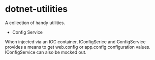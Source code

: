 # dotnet-utilities
A collection of handy utilities.


* Config Service

When injected via an IOC container, IConfigSerice and ConfigService provides a means to get web.config or app.config configuration values. IConfigService can also be mocked out.
